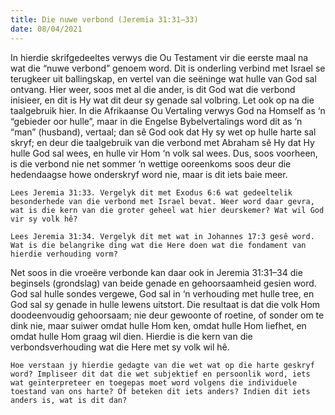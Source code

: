 ```yaml
---
title: Die nuwe verbond (Jeremia 31:31–33)
date: 08/04/2021
---
```


In hierdie skrifgedeeltes verwys die Ou Testament vir die eerste maal na wat die “nuwe verbond” genoem word. Dit is onderling verbind met Israel se terugkeer uit ballingskap, en vertel van die seëninge wat hulle van God sal ontvang. Hier weer, soos met al die ander, is dit God wat die verbond inisieer, en dit is Hy wat dit deur sy genade sal volbring. Let ook op na die taalgebruik hier. In die Afrikaanse Ou Vertaling verwys God na Homself as ‘n “gebieder oor hulle”, maar in die Engelse Bybelvertalings word dit as ‘n “man” (husband), vertaal; dan sê God ook dat Hy sy wet op hulle harte sal skryf; en deur die taalgebruik van die verbond met Abraham sê Hy dat Hy hulle God sal wees, en hulle vir Hom ‘n volk sal wees. Dus, soos voorheen, is die verbond nie net sommer ‘n wettige ooreenkoms soos deur die hedendaagse howe onderskryf word nie, maar is dit iets baie meer. 

`Lees Jeremia 31:33. Vergelyk dit met Exodus 6:6 wat gedeeltelik besonderhede van die verbond met Israel bevat. Weer word daar gevra, wat is die kern van die groter geheel wat hier deurskemer? Wat wil God vir sy volk hê?`

`Lees Jeremia 31:34. Vergelyk dit met wat in Johannes 17:3 gesê word. Wat is die belangrike ding wat die Here doen wat die fondament van hierdie verhouding vorm? `

Net soos in die vroeëre verbonde kan daar ook in Jeremia 31:31–34 die beginsels (grondslag) van beide genade en gehoorsaamheid gesien word. God sal hulle sondes vergewe, God sal in ‘n verhouding met hulle tree, en God sal sy genade in hulle lewens uitstort. Die resultaat is dat die volk Hom doodeenvoudig gehoorsaam; nie deur gewoonte of roetine, of sonder om te dink nie, maar suiwer omdat hulle Hom ken, omdat hulle Hom liefhet, en omdat hulle Hom graag wil dien. Hierdie is die kern van die verbondsverhouding wat die Here met sy volk wil hê.

`Hoe verstaan jy hierdie gedagte van die wet wat op die harte geskryf word? Impliseer dit dat die wet subjektief en persoonlik word, iets wat geïnterpreteer en toegepas moet word volgens die individuele toestand van ons harte? Of beteken dit iets anders? Indien dit iets anders is, wat is dit dan?`
